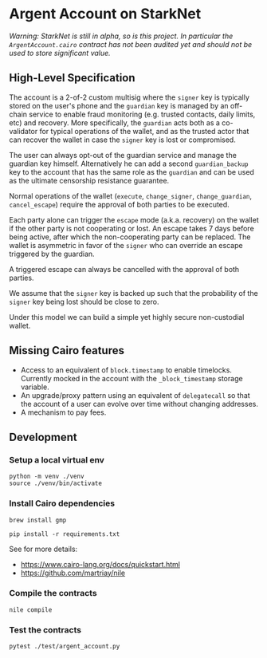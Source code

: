 # Argent Account on StarkNet

*Warning: StarkNet is still in alpha, so is this project. In particular the `ArgentAccount.cairo` contract has not been audited yet and should not be used to store significant value.*

## High-Level Specification

The account is a 2-of-2 custom multisig where the `signer` key is typically stored on the user's phone and the `guardian` key is managed by an off-chain service to enable fraud monitoring (e.g. trusted contacts, daily limits, etc) and recovery. More specifically, the `guardian` acts both as a co-validator for typical operations of the wallet, and as the trusted actor that can recover the wallet in case the `signer` key is lost or compromised.

The user can always opt-out of the guardian service and manage the guardian key himself. Alternatively he can add a second `guardian_backup` key to the account that has the same role as the `guardian` and can be used as the ultimate censorship resistance guarantee.

Normal operations of the wallet (`execute`, `change_signer`, `change_guardian`, `cancel_escape`) require the approval of both parties to be executed.

Each party alone can trigger the `escape` mode (a.k.a. recovery) on the wallet if the other party is not cooperating or lost. An escape takes 7 days before being active, after which the non-cooperating party can be replaced.
The wallet is asymmetric in favor of the `signer` who can override an escape triggered by the guardian.

A triggered escape can always be cancelled with the approval of both parties.

We assume that the `signer` key is backed up such that the probability of the `signer` key being lost should be close to zero.

Under this model we can build a simple yet highly secure non-custodial wallet.

## Missing Cairo features

- Access to an equivalent of `block.timestamp` to enable timelocks. Currently mocked in the account with the `_block_timestamp` storage variable.
- An upgrade/proxy pattern using an equivalent of `delegatecall` so that the account of a user can evolve over time without changing addresses.
- A mechanism to pay fees.

## Development

### Setup a local virtual env

```
python -m venv ./venv
source ./venv/bin/activate
```

### Install Cairo dependencies
```
brew install gmp
```

```
pip install -r requirements.txt
```

See for more details:
- https://www.cairo-lang.org/docs/quickstart.html
- https://github.com/martriay/nile

### Compile the contracts
```
nile compile
```

### Test the contracts
```
pytest ./test/argent_account.py
```



